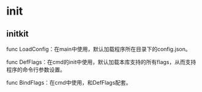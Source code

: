 # init

## initkit

func LoadConfig：在main中使用，默认加载程序所在目录下的config.json。

func DefFlags：在cmd的init中使用，默认加载本库支持的所有flags，从而支持程序的命令行参数设置。

func BindFlags：在cmd中使用，和DefFlags配套。